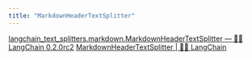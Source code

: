 ```yaml
---
title: "MarkdownHeaderTextSplitter"
---
```


[langchain_text_splitters.markdown.MarkdownHeaderTextSplitter — 🦜🔗 LangChain 0.2.0rc2](https://api.python.langchain.com/en/latest/markdown/langchain_text_splitters.markdown.MarkdownHeaderTextSplitter.html#langchain-text-splitters-markdown-markdownheadertextsplitter)
[MarkdownHeaderTextSplitter | 🦜️🔗 LangChain](https://python.langchain.com/v0.1/docs/modules/data_connection/document_transformers/markdown_header_metadata/)
